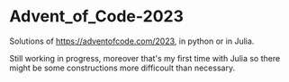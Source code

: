 # Advent_of_Code-2023
Solutions of https://adventofcode.com/2023, in python or in Julia. 

Still working in progress, moreover that's my first time with Julia so there might be some constructions more difficoult than necessary.
